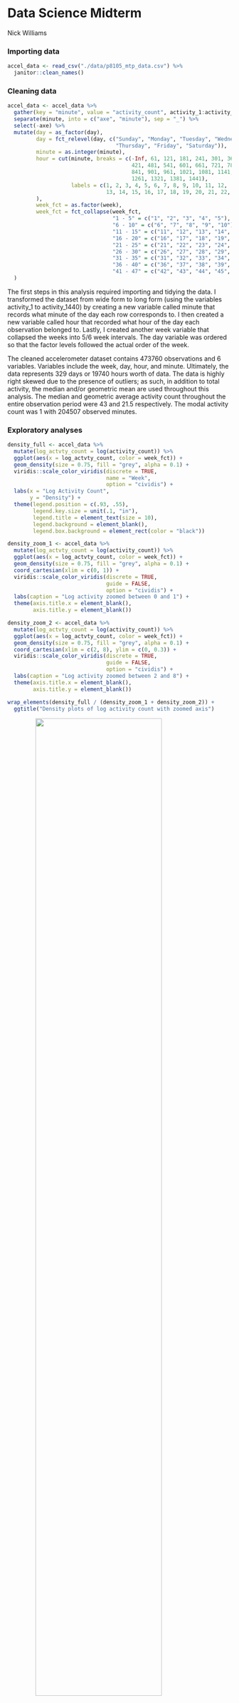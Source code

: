 Data Science Midterm
================
Nick Williams

### Importing data

``` r
accel_data <- read_csv("./data/p8105_mtp_data.csv") %>% 
  janitor::clean_names()
```

### Cleaning data

``` r
accel_data <- accel_data %>% 
  gather(key = "minute", value = "activity_count", activity_1:activity_1440) %>% 
  separate(minute, into = c("axe", "minute"), sep = "_") %>% 
  select(-axe) %>% 
  mutate(day = as_factor(day), 
         day = fct_relevel(day, c("Sunday", "Monday", "Tuesday", "Wednesday", 
                                  "Thursday", "Friday", "Saturday")),
         minute = as.integer(minute), 
         hour = cut(minute, breaks = c(-Inf, 61, 121, 181, 241, 301, 361, 
                                       421, 481, 541, 601, 661, 721, 781, 
                                       841, 901, 961, 1021, 1081, 1141, 1201, 
                                       1261, 1321, 1381, 1441), 
                    labels = c(1, 2, 3, 4, 5, 6, 7, 8, 9, 10, 11, 12, 
                               13, 14, 15, 16, 17, 18, 19, 20, 21, 22, 23, 24)
         ), 
         week_fct = as.factor(week), 
         week_fct = fct_collapse(week_fct, 
                                 "1 - 5" = c("1", "2", "3", "4", "5"),
                                 "6 - 10" = c("6", "7", "8", "9", "10"), 
                                 "11 - 15" = c("11", "12", "13", "14", "15"),
                                 "16 - 20" = c("16", "17", "18", "19", "20"), 
                                 "21 - 25" = c("21", "22", "23", "24", "25"), 
                                 "26 - 30" = c("26", "27", "28", "29", "30"), 
                                 "31 - 35" = c("31", "32", "33", "34", "35"), 
                                 "36 - 40" = c("36", "37", "38", "39", "40", "41"), 
                                 "41 - 47" = c("42", "43", "44", "45", "46", "47"))
  )
```

The first steps in this analysis required importing and tidying the data. I transformed the dataset from wide form to long form (using the variables activity\_1 to activity\_1440) by creating a new variable called minute that records what minute of the day each row corresponds to. I then created a new variable called hour that recorded what hour of the day each observation belonged to. Lastly, I created another week variable that collapsed the weeks into 5/6 week intervals. The day variable was ordered so that the factor levels followed the actual order of the week.

The cleaned accelerometer dataset contains 473760 observations and 6 variables. Variables include the week, day, hour, and minute. Ultimately, the data represents 329 days or 19740 hours worth of data. The data is highly right skewed due to the presence of outliers; as such, in addition to total activity, the median and/or geometric mean are used throughout this analysis. The median and geometric average activity count throughout the entire observation period were 43 and 21.5 respectively. The modal activity count was 1 with 204507 observed minutes.

### Exploratory analyses

``` r
density_full <- accel_data %>% 
  mutate(log_actvty_count = log(activity_count)) %>% 
  ggplot(aes(x = log_actvty_count, color = week_fct)) +
  geom_density(size = 0.75, fill = "grey", alpha = 0.1) + 
  viridis::scale_color_viridis(discrete = TRUE, 
                               name = "Week", 
                               option = "cividis") + 
  labs(x = "Log Activity Count", 
       y = "Density") + 
  theme(legend.position = c(.93, .55), 
        legend.key.size = unit(.1, "in"),
        legend.title = element_text(size = 10), 
        legend.background = element_blank(), 
        legend.box.background = element_rect(color = "black"))

density_zoom_1 <- accel_data %>% 
  mutate(log_actvty_count = log(activity_count)) %>% 
  ggplot(aes(x = log_actvty_count, color = week_fct)) +
  geom_density(size = 0.75, fill = "grey", alpha = 0.1) + 
  coord_cartesian(xlim = c(0, 1)) + 
  viridis::scale_color_viridis(discrete = TRUE, 
                               guide = FALSE, 
                               option = "cividis") + 
  labs(caption = "Log activity zoomed between 0 and 1") + 
  theme(axis.title.x = element_blank(), 
        axis.title.y = element_blank())

density_zoom_2 <- accel_data %>% 
  mutate(log_actvty_count = log(activity_count)) %>% 
  ggplot(aes(x = log_actvty_count, color = week_fct)) +
  geom_density(size = 0.75, fill = "grey", alpha = 0.1) + 
  coord_cartesian(xlim = c(2, 8), ylim = c(0, 0.3)) + 
  viridis::scale_color_viridis(discrete = TRUE, 
                               guide = FALSE, 
                               option = "cividis") +  
  labs(caption = "Log activity zoomed between 2 and 8") + 
  theme(axis.title.x = element_blank(), 
        axis.title.y = element_blank())

wrap_elements(density_full / (density_zoom_1 + density_zoom_2)) + 
  ggtitle("Density plots of log activity count with zoomed axis")
```

<img src="p8105_mtp_ntw2117_files/figure-markdown_github/density plots of activity over the weeks-1.png" width="75%" style="display: block; margin: auto;" />

In the above figure, I plotted the distribution of the log activity counts stratified by weekly intervals. The density plot is characterized by two distinct peaks centered around zero and six. Interestingly, the peak centered around zero (indicating minimal activity) begins to decrease as time moves forward while the peak centered around six begins to increase. This is the first indication that the individuals activity may have increased over time.

``` r
geo_agg_activity <- accel_data %>% 
  group_by(day) %>% 
  mutate(log_actvty = log(activity_count)) %>% 
  summarize(geo_avg_actvty = exp(mean(log_actvty))) %>%
  ggplot(aes(x = day, y = geo_avg_actvty)) + 
  geom_point(size = 4, color = "#A35E60") + 
  geom_line(group = 1) + 
  labs(title = "Geometric average activity by the day of the week", 
       x = "Day of the week", 
       y = "Geometric average activity count")

total_agg_activity <- accel_data %>% 
  group_by(day) %>% 
  summarize(total_actvty = sum(activity_count)) %>%
  ggplot(aes(x = day, y = total_actvty)) + 
  geom_point(size = 4, color = "#A35E60") + 
  geom_line(group = 1) + 
  labs(title = "Total activity by the day of the week", 
       x = "Day of the week", 
       y = "Total activity count")

total_agg_activity + geo_agg_activity
```

<img src="p8105_mtp_ntw2117_files/figure-markdown_github/activity by day line plot-1.png" width="100%" style="display: block; margin: auto;" />

I also explored the effect of weekday on activity. The figure above shows total activity and the geometric mean of activity across the days of the week aggregated across all weeks. The lowest total activity occurs on Tuesdays while the highest among occurs on Friday's. Interestingly, however, based on the geometric mean, we'd expect that the lowest activity during any week would occur on Sunday instead of Tuesday.

``` r
med_actvty_all_days <- accel_data %>% 
  group_by(hour) %>% 
  summarize(med_activity = median(activity_count)) %>% 
  mutate(day = as.factor("All days"), 
         hour = as.double(hour))

accel_data %>% 
  mutate(hour = as.double(hour)) %>% 
  group_by(hour, day) %>% 
  summarize(med_activity = median(activity_count)) %>% 
  ggplot(aes(x = hour, y = med_activity, color = day)) +
  geom_line(size = 1, alpha = 0.5) + 
  geom_line(data = med_actvty_all_days, lty = "dashed", size = 1.5) + 
  viridis::scale_color_viridis(name = "Day of the week", 
                               discrete = TRUE, 
                               option = "viridis",
                               breaks = c("All days", "Sunday", "Monday", "Tuesday",
                                          "Wednesday", "Thursday", "Friday", "Saturday")) + 
  scale_x_continuous(limits = c(0, 24), 
                     breaks = c(0, 2, 4, 6, 8, 10, 12, 14, 16, 18, 20, 22, 24)) + 
  scale_y_continuous(minor_breaks = seq(0, 300, 25)) + 
  labs(title = "Activity count throughout the day stratified by day of the week",
       x = "Hour of the Day (24 hour clock)", 
       y = "Median Activity Count", 
       caption = "Data provided by Jeff Goldsmith, PhD") + 
  theme(legend.position = c(.05, 1), 
        legend.justification = c(0, 1.1), 
        legend.key.size = unit(.1, "in"),
        legend.title = element_text(size = 10), 
        legend.background = element_blank(), 
        legend.box.background = element_rect(color = "black"))
```

<img src="p8105_mtp_ntw2117_files/figure-markdown_github/median activity by day and hour-1.png" width="70%" style="display: block; margin: auto;" />

Furthermore, I investigated the effect of time of day on activity. The above figure shows trends in median hourly activity stratified by weekday as well as across all days. Activity appears to be relatively constant during daytime hours. However, there are peaks in activity on Thursday and Friday between 6 p.m. and 9 p.m.

``` r
total_actvty <- accel_data %>% 
  group_by(week) %>% 
  summarize(total_actvty = sum(activity_count)) %>% 
  ggplot(aes(x = week, y = total_actvty)) + 
  geom_line() + 
  geom_smooth(color = "#A35E60", se = FALSE) + 
  labs(y = "Total Activity") + 
  theme(axis.title.x = element_blank())

total_actvty_week_day <- accel_data %>% 
  group_by(week, day) %>% 
  summarize(total_actvty = sum(activity_count)) %>% # using geometric mean due to how skewed data is
  ggplot(aes(x = week, y = total_actvty)) + 
  facet_grid(~ day) + 
  geom_line() + 
  labs(x = "Week", 
       y = "Total Activity") + 
  geom_smooth(color = "#A35E60", se = FALSE) + 
  theme(strip.background = element_blank(), 
        strip.text = element_text(color = "black")
  )

wrap_elements(total_actvty / total_actvty_week_day) + 
  ggtitle("Trends in total activity over the observation period")
```

<img src="p8105_mtp_ntw2117_files/figure-markdown_github/total activity across weeks-1.png" width="100%" style="display: block; margin: auto;" />

Lastly, I analyzed the how total activity changed across the whole observation period. The above figure shows the trend in activity across all 47 weeks alone and stratified by day of the week. As time increases, it appears that total activity does increase as well. It also appears that total activity was more variable towards the beginning of the study and became more consistent towards the end. An increase in activity is observed across all days over the observation period. The trend of increase follows a similar pattern across all the days. However, for Saturday after week 35 there is a decrease in activity. Furthermore, it appears the rate of increase tapers off towards the end of the observation period.
